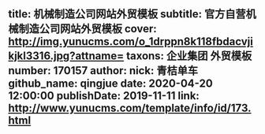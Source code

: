 title: 机械制造公司网站外贸模板
subtitle: 官方自营机械制造公司网站外贸模板
cover: http://img.yunucms.com/o_1drppn8k118fbdacvjikjkl3316.jpg?attname=
taxons: 企业集团 外贸模板
number: 170157
author:
  nick: 青桔单车
  github_name: qingjue
date: 2020-04-20 12:00:00
publishDate: 2019-11-11
link: http://www.yunucms.com/template/info/id/173.html
---